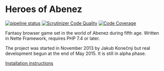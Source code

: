 Heroes of Abenez
================

[![pipeline status](https://gitlab.com/heroesofabenez/game/badges/master/pipeline.svg)](https://gitlab.com/heroesofabenez/game/commits/master) [![Scrutinizer Code Quality](https://scrutinizer-ci.com/g/heroesofabenez/game/badges/quality-score.png?b=master)](https://scrutinizer-ci.com/g/heroesofabenez/game/?branch=master) [![Code Coverage](https://scrutinizer-ci.com/g/heroesofabenez/game/badges/coverage.png?b=master)](https://scrutinizer-ci.com/g/heroesofabenez/game/?branch=master)

Fantasy browser game set in the world of Abenez during fifth age. Written in Nette Framework, requires PHP 7.4 or later.

The project was started in November 2013 by Jakub Konečný but real development begun at the end of May 2015. It is still in alpha phase.

[Installation instructions](INSTALL.md)
